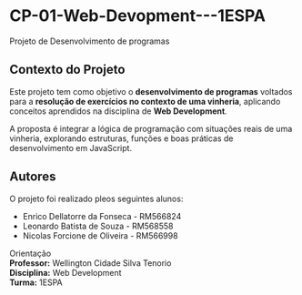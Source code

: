 # CP-01-Web-Devopment---1ESPA
Projeto de Desenvolvimento de programas

## Contexto do Projeto 
Este projeto tem como objetivo o **desenvolvimento de programas** voltados para a **resolução de exercícios no contexto de uma vinheria**, aplicando conceitos aprendidos na disciplina de **Web Development**.  

A proposta é integrar a lógica de programação com situações reais de uma vinheria, explorando estruturas, funções e boas práticas de desenvolvimento em JavaScript.

## Autores 
O projeto foi realizado pleos seguintes alunos:
- Enrico Dellatorre da Fonseca - RM566824
- Leonardo Batista de Souza - RM568558
- Nicolas Forcione de Oliveira - RM566998

Orientação  
**Professor:** Wellington Cidade Silva Tenorio  
**Disciplina:** Web Development  
**Turma:** 1ESPA 